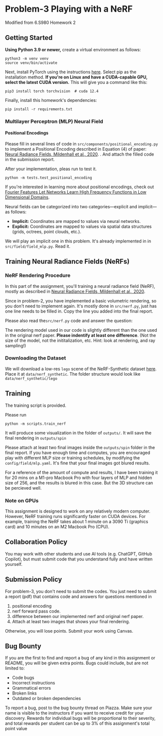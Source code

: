 # Problem-3 Playing with a NeRF

Modified from 6.S980 Homework 2



## Getting Started

**Using Python 3.9 or newer,** create a virtual environment as follows:

```
python3 -m venv venv
source venv/bin/activate
```

Next, install PyTorch using the instructions [here](https://pytorch.org/get-started/locally/). Select pip as the installation method. **If you're on Linux and have a CUDA-capable GPU, select the latest CUDA version.** This will give you a command like this:

```
pip3 install torch torchvision  # cuda 12.4
```

Finally, install this homework's dependencies:

```
pip install -r requirements.txt
```



### Multilayer Perceptron (MLP) Neural Field



#### Positional Encodings

Please fill in several lines of code in  `src/components/positional_encoding.py` to implement a Positional Encoding described in Equation (4) of paper:  [Neural Radiance Fields, Mildenhall et al., 2020](https://arxiv.org/abs/2003.08934). . And attach the filled code in the submission report.

After your implementation, pleas run to test it.

`python -m tests.test_positional_encoding`



If you're interested in learning more about positional encodings, check out [Fourier Features Let Networks Learn
High Frequency Functions in Low Dimensional Domains](https://bmild.github.io/fourfeat/).



Neural fields can be categorized into two categories—explicit and implicit—as follows:

- **Implicit:** Coordinates are mapped to values via neural networks.
- **Explicit:** Coordinates are mapped to values via spatial data structures (grids, octrees, point clouds, etc.).

We will play an implicit one in this problem. It's already implemented in in `src/field/field_mlp.py`.  Read it. 



## Training Neural Radiance Fields (NeRFs)

### NeRF Rendering Procedure

In this part of the assignment, you'll training a neural radiance field (NeRF), mostly as described in [Neural Radiance Fields, Mildenhall et al., 2020](https://arxiv.org/abs/2003.08934). 



Since in problem-2, you have implemented a basic volumetric rendering, so you don't need to implement again. It's mostly done in `src/nerf.py`, just has one line needs to be filled in. Copy the line you added into the final report. 



Please also read the`src/nerf.py` code and answer the question:

The rendering model used in our code is slightly different than the one used in the original nerf paper. **Please indentify at least one difference**. (Not the size of the model, not the inititalization, etc. Hint: look at rendering, and ray sampling!)



### Downloading the Dataset

We will download a low-res `lego` scene of the NeRF-Synthetic dataset [here](https://drive.google.com/file/d/15brXJJZZg16NaeJ9KG3ibjHzD3qNRemY/view?usp=sharing). Place it at `data/nerf_synthetic`.  The folder structure would look like `data/nerf_synthetic/lego`

## Training

The training script is provided. 

Please run

`python -m scripts.train_nerf`

It will produce some visualization in the folder of `outputs/`. It will save the final rendering in `outputs/spin`



Please attach at least two final images inside the `outputs/spin` folder in the final report. If you have enough time and computes, you are encouraged play with different MLP size or training schedules, by modifying the `config/field/mlp.yaml`. It's fine that your final images got blured results.

For a reference of the amount of compute and results, I have been training it for 20 mins on a M1-pro Macbook Pro with four layers of MLP and hidden size of 256, and the results is blured in this case. But the 3D structure can be percieved well. 



### Note on GPUs

This assignment is designed to work on any relatively modern computer. However, NeRF training runs significantly faster on CUDA devices. For example, training the NeRF takes about 1 minute on a 3090 Ti (graphics card) and 10 minutes on an M2 Macbook Pro (CPU).

## 



## Collaboration Policy

You may work with other students and use AI tools (e.g. ChatGPT, GitHub Copilot), but must submit code that you understand fully and have written yourself.

## Submission Policy

For problem-3, you don't need to submit the codes. You just need to submit a report (pdf) that  contains code and answers for questions mentioned in 

1. positional encoding
2. nerf forward pass code. 
3. difference between our implemented nerf and original nerf paper. 
4. Attach at least two images that shows your final rendering. 



Otherwise, you will lose points. Submit your work using Canvas.

## Bug Bounty

If you are the first to find and report a bug of any kind in this assignment or README, you will be given extra points. Bugs could include, but are not limited to:

- Code bugs
- Incorrect instructions
- Grammatical errors
- Broken links
- Outdated or broken dependencies

To report a bug, post to the bug bounty thread on Piazza. Make sure your name is visible to the instructors if you want to receive credit for your discovery. Rewards for individual bugs will be proportional to their severity, and total rewards per student can be up to 3% of this assignment's total point value
